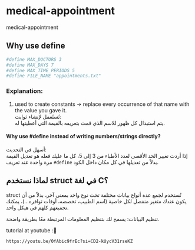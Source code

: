 # medical-appointment

medical-appointment
## Why use define 
```bash
#define MAX_DOCTORS 3
#define MAX_DAYS 7
#define MAX_TIME_PERIODS 5
#define FILE_NAME "appointments.txt"  
```

### Explanation:

1) used to create constants -> replace every occurrence of that name with the value you gave it.  
تُستُعمل لإنشاء ثوابت:  
يتم استبدال كل ظهور للاسم الذي قمت بتعريفه بالقيمة التي أعطيتها له.

#### Why use #define instead of writing numbers/strings directly?

أسهل في التحديث:  
إذا أردت تغيير الحد الأقصى لعدد الأطباء من 3 إلى 5، كل ما عليك فعله هو تعديل القيمة مرة واحدة عند تعريف `#define` بدلاً من تعديلها في كل مكان داخل الكود.


## لماذا نستخدم struct في لغة C؟
struct تُستخدم لجمع عدة أنواع بيانات مختلفة تحت نوع واحد 
بمعنى آخر، بدلاً من أن يكون عندك متغير منفصل لكل خاصية (اسم الطبيب، تخصصه، أوقات توافره...)، يمكنك تجميعهم كلهم في هيكل واحد.

تنظيم البيانات: يسمح لك بتنظيم المعلومات المرتبطة معًا بطريقة واضحة.

tutorial at youtube :👀
```bash
https://youtu.be/0fAbic9frEc?si=CD2-kUycV31rseKZ
```
